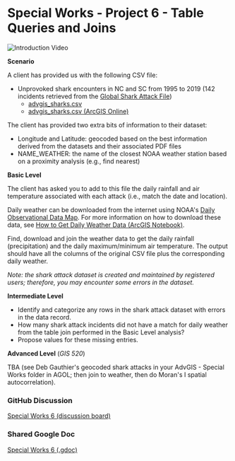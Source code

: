 # Special Works - Project 6 - Table Queries and Joins
![Introduction Video](# "Introduction Video")

**Scenario**

A client has provided us with the following CSV file:

* Unprovoked shark encounters in NC and SC from 1995 to 2019 (142 incidents retrieved from the [Global Shark Attack File](http://www.sharkattackfile.net/))
    * [advgis_sharks.csv](./advgis_sharks.csv)
    * [advgis_sharks.csv (ArcGIS Online)](https://wm-gis.maps.arcgis.com/home/item.html?id=408743bcd58344609c792172874629ca)

The client has provided two extra bits of information to their dataset:

* Longitude and Latitude: geocoded based on the best information derived from the datasets and their associated PDF files
* NAME_WEATHER: the name of the closest NOAA weather station based on a proximity analysis (e.g., find nearest)

**Basic Level**

The client has asked you to add to this file the daily rainfall and air temperature associated with each attack (i.e., match the date and location).

Daily weather can be downloaded from the internet using NOAA's [Daily Observational Data Map](https://gis.ncdc.noaa.gov/maps/ncei/cdo/daily).
For more information on how to download these data, see [How to Get Daily Weather Data (ArcGIS Notebook)](https://wm-gis.maps.arcgis.com/home/item.html?id=fcf1b08b9ced4dde955067b697d251f3#overview).

Find, download and join the weather data to get the daily rainfall (precipitation) and the daily maximum/minimum air temperature.
The output should have all the columns of the original CSV file plus the corresponding daily weather.

_Note: the shark attack dataset is created and maintained by registered users; therefore, you may encounter some errors in the dataset._

**Intermediate Level**

* Identify and categorize any rows in the shark attack dataset with errors in the data record.
* How many shark attack incidents did not have a match for daily weather from the table join performed in the Basic Level analysis?
* Propose values for these missing entries.

**Advanced Level** (_GIS 520_)

TBA (see Deb Gauthier's geocoded shark attacks in your AdvGIS - Special Works folder in AGOL; then join to weather, then do Moran's I spatial autocorrelation).

### GitHub Discussion 
[Special Works 6 (discussion board)](https://github.com/cga-wm/advgis-delta/discussions/13)

### Shared Google Doc
[Special Works 6 (.gdoc)](https://docs.google.com/document/d/1XmHMNj63MSWtijPL-JuGfpmVLshG_Gd7fg2njE9t-KQ/edit?usp=sharing)
